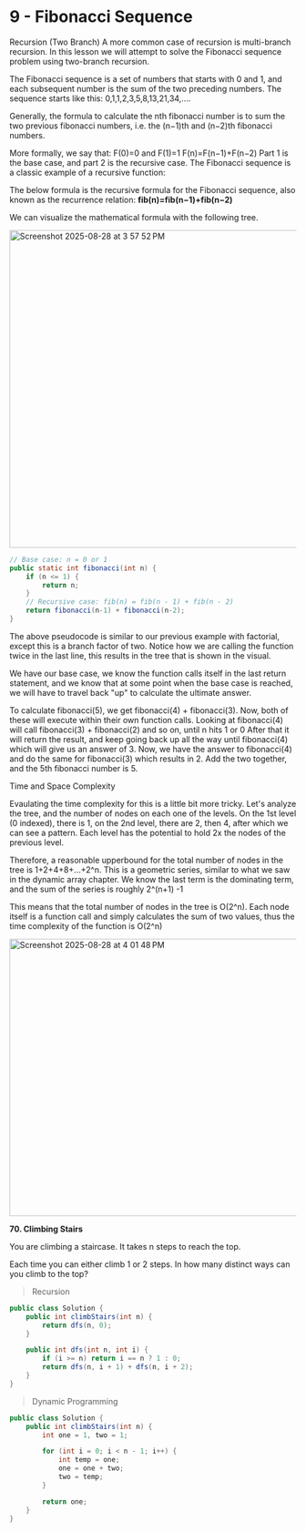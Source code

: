 # 9 - Fibonacci Sequence

Recursion (Two Branch)
A more common case of recursion is multi-branch recursion. In this lesson we will attempt to solve the Fibonacci sequence problem using two-branch recursion.

The Fibonacci sequence is a set of numbers that starts with 0 and 1, and each subsequent number is the sum of the two preceding numbers. The sequence starts like this: 0,1,1,2,3,5,8,13,21,34,....

Generally, the formula to calculate the nth fibonacci number is to sum the two previous fibonacci numbers, i.e. the (n−1)th and (n−2)th fibonacci numbers.

More formally, we say that:
F(0)=0 and F(1)=1 
F(n)=F(n−1)+F(n−2)
Part 1 is the base case, and part 2 is the recursive case. The Fibonacci sequence is a classic example of a recursive function:

The below formula is the recursive formula for the Fibonacci sequence, also known as the recurrence relation:
**fib(n)=fib(n−1)+fib(n−2)**

We can visualize the mathematical formula with the following tree.

<img width="1084" height="558" alt="Screenshot 2025-08-28 at 3 57 52 PM" src="https://github.com/user-attachments/assets/9ee9e18b-f5c3-4529-bf40-b8199f9243ca" />

```java
// Base case: n = 0 or 1
public static int fibonacci(int n) {
    if (n <= 1) {
        return n;
    }
    // Recursive case: fib(n) = fib(n - 1) + fib(n - 2)
    return fibonacci(n-1) + fibonacci(n-2);
}
```

The above pseudocode is similar to our previous example with factorial, except this is a branch factor of two. Notice how we are calling the function twice in the last line, this results in the tree that is shown in the visual.

We have our base case, we know the function calls itself in the last return statement, and we know that at some point when the base case is reached, we will have to travel back "up" to calculate the ultimate answer.

To calculate fibonacci(5), we get fibonacci(4) + fibonacci(3).
Now, both of these will execute within their own function calls. Looking at
fibonacci(4) will call fibonacci(3) + fibonacci(2) and so on, until n hits 1 or 0
After that it will return the result, and keep going back up all the way until fibonacci(4) which will give us an answer of 3.
Now, we have the answer to fibonacci(4) and do the same for fibonacci(3) which results in 2.
Add the two together, and the 5th fibonacci number is 5.

Time and Space Complexity

Evaulating the time complexity for this is a little bit more tricky. Let's analyze the tree, and the number of nodes on each one of the levels. On the 1st level (0 indexed), there is 1, on the 2nd level, there are 2, then 4, after which we can see a pattern. Each level has the potential to hold 2x the nodes of the previous level.

Therefore, a reasonable upperbound for the total number of nodes in the tree is 1+2+4+8+...+2^n. This is a geometric series, similar to what we saw in the dynamic array chapter. We know the last term is the dominating term, and the sum of the series is roughly 2^(n+1) -1

This means that the total number of nodes in the tree is O(2^n). Each node itself is a function call and simply calculates the sum of two values, thus the time complexity of the function is O(2^n)

<img width="1080" height="487" alt="Screenshot 2025-08-28 at 4 01 48 PM" src="https://github.com/user-attachments/assets/6f4c8942-be21-44d4-9228-189825dcc4d6" />

**70. Climbing Stairs**

You are climbing a staircase. It takes n steps to reach the top.

Each time you can either climb 1 or 2 steps. In how many distinct ways can you climb to the top?

>Recursion
```java
public class Solution {
    public int climbStairs(int n) {
        return dfs(n, 0);
    }

    public int dfs(int n, int i) {
        if (i >= n) return i == n ? 1 : 0;
        return dfs(n, i + 1) + dfs(n, i + 2);
    }
}
```

>Dynamic Programming
```java
public class Solution {
    public int climbStairs(int n) {
        int one = 1, two = 1;

        for (int i = 0; i < n - 1; i++) {
            int temp = one;
            one = one + two;
            two = temp;
        }

        return one;
    }
}
```
